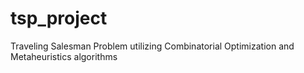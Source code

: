# tsp_project
Traveling Salesman Problem utilizing Combinatorial Optimization and Metaheuristics algorithms
